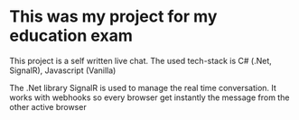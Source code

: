 # This was my project for my education exam
This project is a self written live chat. The used tech-stack is C# (.Net, SignalR), Javascript (Vanilla) 

The .Net library SignalR is used to manage the real time conversation. It works with webhooks so every browser get instantly the message from the other active browser
